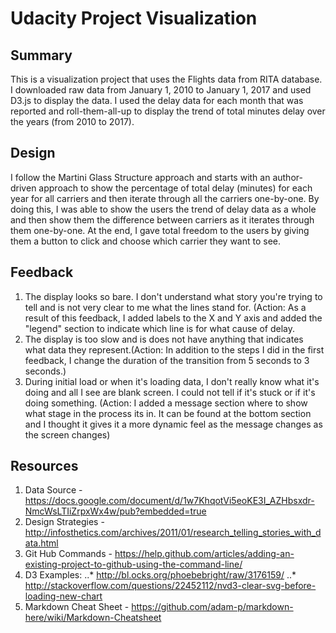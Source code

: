 # Udacity Project Visualization

## Summary
This is a visualization project that uses the Flights data from RITA database. I downloaded raw data from January 1, 2010 to January 1, 2017 and used D3.js to display the data. I used the delay data for each month that was reported and roll-them-all-up to display the trend of total minutes delay over the years (from 2010 to 2017).
## Design
I follow the Martini Glass Structure approach and starts with an author-driven approach to show the percentage of total delay (minutes) for each year for all carriers and then iterate through all the carriers one-by-one. By doing this, I was able to show the users the trend of delay data as a whole and then show them the difference between carriers as it iterates through them one-by-one. At the end, I gave total freedom to the users by giving them a button to click and choose which carrier they want to see.

## Feedback
1. The display looks so bare. I don't understand what story you're trying to tell and is not very clear to me what the lines stand for. (Action: As a result of this feedback, I added labels to the X and Y axis and added the "legend" section to indicate which line is for what cause of delay.
2. The display is too slow and is does not have anything that indicates what data they represent.(Action: In addition to the steps I did in the first feedback, I change the duration of the transition from 5 seconds to 3 seconds.)
3. During initial load or when it's loading data, I don't really know what it's doing and all I see are blank screen. I could not tell if it's stuck or if it's doing something. (Action: I added a message section where to show what stage in the process its in. It can be found at the bottom section and I thought it gives it a more dynamic feel as the message changes as the screen changes)
## Resources
1. Data Source - https://docs.google.com/document/d/1w7KhqotVi5eoKE3I_AZHbsxdr-NmcWsLTIiZrpxWx4w/pub?embedded=true
2. Design Strategies - http://infosthetics.com/archives/2011/01/research_telling_stories_with_data.html
3. Git Hub Commands - https://help.github.com/articles/adding-an-existing-project-to-github-using-the-command-line/
4. D3 Examples:
..* http://bl.ocks.org/phoebebright/raw/3176159/
..* http://stackoverflow.com/questions/22452112/nvd3-clear-svg-before-loading-new-chart
5. Markdown Cheat Sheet - https://github.com/adam-p/markdown-here/wiki/Markdown-Cheatsheet
  
